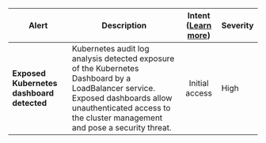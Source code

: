 |Alert|Description|Intent ([Learn more](#intentions))|Severity|
|----|----|:----:|--|
|**Exposed Kubernetes dashboard detected**|Kubernetes audit log analysis detected exposure of the Kubernetes Dashboard by a LoadBalancer service. Exposed dashboards allow unauthenticated access to the cluster management and pose a security threat.|Initial access|High|


